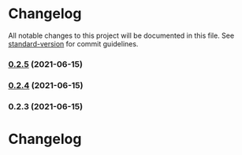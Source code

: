# Changelog

All notable changes to this project will be documented in this file. See [standard-version](https://github.com/conventional-changelog/standard-version) for commit guidelines.

### [0.2.5](https://github.com/Beor18/stackly-backend-mp/compare/v0.2.4...v0.2.5) (2021-06-15)

### [0.2.4](https://github.com/Beor18/stackly-backend-mp/compare/v0.2.3...v0.2.4) (2021-06-15)

### 0.2.3 (2021-06-15)

# Changelog